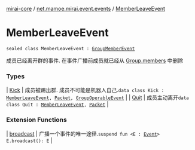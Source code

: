 [mirai-core](../../index.md) / [net.mamoe.mirai.event.events](../index.md) / [MemberLeaveEvent](./index.md)

# MemberLeaveEvent

`sealed class MemberLeaveEvent : `[`GroupMemberEvent`](../-group-member-event/index.md)

成员已经离开群的事件. 在事件广播前成员就已经从 [Group.members](../../net.mamoe.mirai.contact/-group/members.md) 中删除

### Types

| [Kick](-kick/index.md) | 成员被踢出群. 成员不可能是机器人自己.`data class Kick : `[`MemberLeaveEvent`](./index.md)`, `[`Packet`](../../net.mamoe.mirai.qqandroid.network/-packet/index.md)`, `[`GroupOperableEvent`](../-group-operable-event/index.md) |
| [Quit](-quit/index.md) | 成员主动离开`data class Quit : `[`MemberLeaveEvent`](./index.md)`, `[`Packet`](../../net.mamoe.mirai.qqandroid.network/-packet/index.md) |

### Extension Functions

| [broadcast](../../net.mamoe.mirai.event/broadcast.md) | 广播一个事件的唯一途径.`suspend fun <E : `[`Event`](../../net.mamoe.mirai.event/-event.md)`> E.broadcast(): E` |

